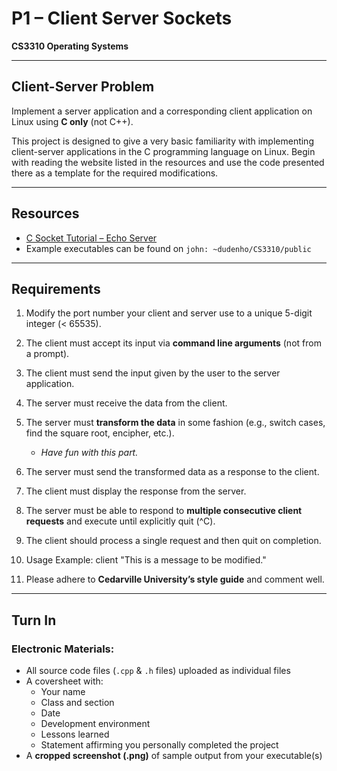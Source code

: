 # P1 – Client Server Sockets  
**CS3310 Operating Systems**

---

## Client-Server Problem

Implement a server application and a corresponding client application on Linux using **C only** (not C++).

This project is designed to give a very basic familiarity with implementing client-server applications in the C programming language on Linux. Begin with reading the website listed in the resources and use the code presented there as a template for the required modifications.

---

## Resources

- [C Socket Tutorial – Echo Server](https://vcansimplify.wordpress.com/2013/03/14/c-socket-tutorial-echo-server/)  
- Example executables can be found on `john: ~dudenho/CS3310/public`

---

## Requirements

1. Modify the port number your client and server use to a unique 5-digit integer (< 65535).  
2. The client must accept its input via **command line arguments** (not from a prompt).  
3. The client must send the input given by the user to the server application.  
4. The server must receive the data from the client.  
5. The server must **transform the data** in some fashion (e.g., switch cases, find the square root, encipher, etc.).  
   - *Have fun with this part.*  
6. The server must send the transformed data as a response to the client.  
7. The client must display the response from the server.  
8. The server must be able to respond to **multiple consecutive client requests** and execute until explicitly quit (^C).  
9. The client should process a single request and then quit on completion.  
10. Usage Example: client "This is a message to be modified."

10. Please adhere to **Cedarville University’s style guide** and comment well.

---

## Turn In

### Electronic Materials:
- All source code files (`.cpp` & `.h` files) uploaded as individual files  
- A coversheet with:
  - Your name  
  - Class and section  
  - Date  
  - Development environment  
  - Lessons learned  
  - Statement affirming you personally completed the project  
- A **cropped screenshot (.png)** of sample output from your executable(s)